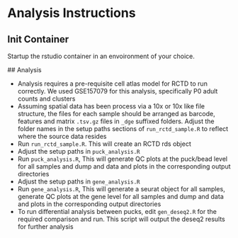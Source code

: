 # Analysis Instructions

## Init Container

Startup the rstudio container in an envoironment of your choice.

## Analysis

- Analysis requires a pre-requisite cell atlas model for RCTD to run correctly. We used GSE157079 for this analysis, specifically P0 adult counts and clusters
- Assuming spatial data has been process via a 10x or 10x like file structure, the files for each sample should be arranged as barcode, features and matrix `.tsv.gz` files in `_dge` suffixed folders. Adjust the folder names in the setup paths sections of `run_rctd_sample.R` to reflect where the source data resides
- Run `run_rctd_sample.R`. This will create an RCTD rds object
- Adjust the setup paths in `puck_analysis.R`
- Run `puck_analysis.R`, This will generate QC plots at the puck/bead level for all samples and dump and data and plots in the corresponding output directories
- Adjust the setup paths in `gene_analysis.R`
- Run `gene_analysis.R`, This will generate a seurat object for all samples, generate QC plots at the gene level for all samples and dump and data and plots in the corresponding output directories
- To run differential analysis between pucks, edit `gen_deseq2.R` for the required comparison and run. This script will output the deseq2 results for further analysis